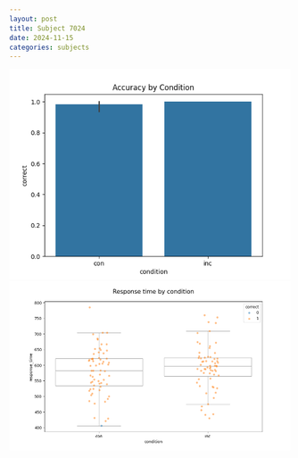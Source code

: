 ```yaml
---
layout: post
title: Subject 7024
date: 2024-11-15
categories: subjects
---
```


![](data/7024/run-10/7024_NF_acc.png)
![](data/7024/run-10/7024_NF_rt.png)
